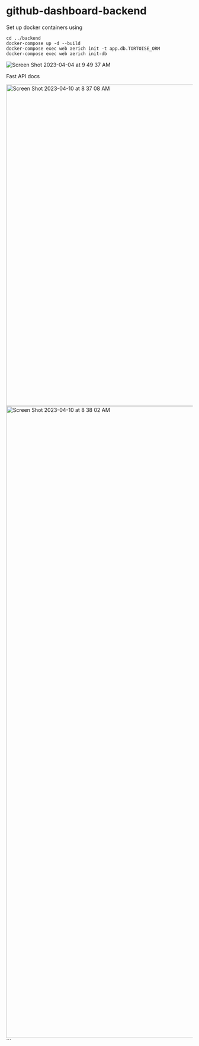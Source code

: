 # github-dashboard-backend

Set up docker containers using

```
cd ../backend
docker-compose up -d --build
docker-compose exec web aerich init -t app.db.TORTOISE_ORM
docker-compose exec web aerich init-db
```
![Screen Shot 2023-04-04 at 9 49 37 AM](https://user-images.githubusercontent.com/32134349/229814305-7d483a45-b457-4b5d-aa31-014344dd601d.png)


Fast API docs

<img width="868" alt="Screen Shot 2023-04-10 at 8 37 08 AM" src="https://user-images.githubusercontent.com/32134349/230902739-0cfd2b9a-672f-4198-a82f-4e37cb6957ac.png">
<img width="1706" alt="Screen Shot 2023-04-10 at 8 38 02 AM" src="https://user-images.githubusercontent.com/32134349/230902828-56fbf957-d9d1-4232-b05f-4f3c439b6d57.png">
```